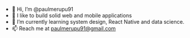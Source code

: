 - 👋 Hi, I’m @paulmerupu91
- 👀 I like to build solid web and mobile applications
- 🌱 I’m currently learning system design, React Native and data science.
- 📫 Reach me at paulmerupu91@gmail.com

<!---
paulmerupu91/paulmerupu91 is a ✨ special ✨ repository because its `README.md` (this file) appears on your GitHub profile.
You can click the Preview link to take a look at your changes.
--->
